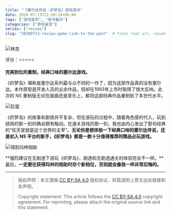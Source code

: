 ```yaml
---
title: "《塞尔达传说：织梦岛》游戏简评"
date: 2020-07-13T21:50:14+08:00
tags: ["游戏鉴赏", "简书备份"]
categories: ["游戏鉴赏"]
series: ["review"] 
slug: "20200713-review-game-link-to-the-past"  # final real url, recommend: start by date, follow lower case words with hyphen splitter. E.g., `20230316-text-title`
---
```


![林克](/img/posts/9835942-f203f5de257b5251.jpg "林克")

评分：⭐⭐⭐⭐⭐

**完美到位的重制，经典口味的塞尔达游戏。**

《织梦岛》堪称是塞尔达系列最与众不同的一作了，因为这部作品真的没有塞尔达。本作原型是开发人员的业余作品，但却在1993年上市时取得了很大反响。此次的 NS 重制版无论在画面还是音乐上，都将这部经典作品重制到了本世代水平。

![巨蛋](/img/posts/9835942-ac58404b30a8c9f7.jpg "巨蛋")

《织梦岛》的故事和剧情并不复杂，但在游玩的过程中，随着角色感的代入，玩到结局的那一刻的确会颇有触动。在通关游戏的那一刻，我也由内心发出了那句经典的“任天堂就是这个世界的主宰”。**无论你是想体验一下经典口味的塞尔达传说，还是初入 NS 平台的新手，《织梦岛》都是一款十分值得推荐的精品必玩游戏。**

![得到玛林相助](/img/posts/9835942-c1ce21bf23c4a575.jpg "得到玛林相助")

**强烈建议在无剧透下游玩《织梦岛》，剧透和无剧透通关的体验完全不一样。**最后，**一定要在获得玛林的相助时存个新档位，否则就会像我一样非常后悔的。**

---

> 版权声明：本文遵循 [CC BY-SA 4.0](https://creativecommons.org/licenses/by-sa/4.0/deed.zh) 版权协议，转载请附上原文出处链接和本声明。
>
> Copyright statement: This article follows the [CC BY-SA 4.0](https://creativecommons.org/licenses/by-sa/4.0/deed.en) copyright agreement. For reprinting, please attach the original source link and this statement.
